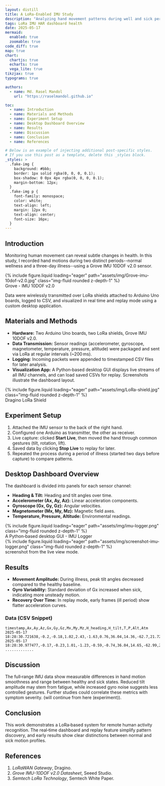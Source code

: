 ```yaml
---
layout: distill
title: A LoRa‑Enabled IMU Study
description: "Analyzing hand movement patterns during well and sick periods."
tags: LoRa IMU HAR dashboard health
date: 2025-05-17
mermaid:
  enabled: true
  zoomable: true
code_diff: true
map: true
chart:
  chartjs: true
  echarts: true
  vega_lite: true
tikzjax: true
typograms: true

authors:
  - name: Md. Rasel Mandol
    url: "https://raselmandol.github.io"

toc:
  - name: Introduction
  - name: Materials and Methods
  - name: Experiment Setup
  - name: Desktop Dashboard Overview
  - name: Results
  - name: Discussion
  - name: Conclusion
  - name: References

# Below is an example of injecting additional post-specific styles.
# If you use this post as a template, delete this _styles block.
_styles: >
  .fake-img {
    background: #bbb;
    border: 1px solid rgba(0, 0, 0, 0.1);
    box-shadow: 0 0px 4px rgba(0, 0, 0, 0.1);
    margin-bottom: 12px;
  }
  .fake-img p {
    font-family: monospace;
    color: white;
    text-align: left;
    margin: 12px 0;
    text-align: center;
    font-size: 16px;
  }
---
```


## Introduction

Monitoring human movement can reveal subtle changes in health. In this study, I recorded hand motions during two distinct periods--normal wellness and a three-day illness--using a Grove IMU 10DOF v2.0 sensor.

<div class="row mt-3">
    <div class="col-sm mt-3 mt-md-0">
        {% include figure.liquid loading="eager" path="assets/img/Grove-imu-10dof-v2.0.jpg" class="img-fluid rounded z-depth-1" %}
    </div>
</div>
<div class="caption">
Grove - IMU 10DOF v2.0
</div>

Data were wirelessly transmitted over LoRa shields attached to Arduino Uno boards, logged to CSV, and visualized in real time and replay mode using a custom desktop application.

## Materials and Methods

- **Hardware:** Two Arduino Uno boards, two LoRa shields, Grove IMU 10DOF v2.0.
- **Data Transmission:** Sensor readings (accelerometer, gyroscope, magnetometer, temperature, pressure, altitude) were packaged and sent via LoRa at regular intervals (~200 ms).
- **Logging:** Incoming packets were appended to timestamped CSV files for later analysis.
- **Visualization App:** A Python‑based desktop GUI displays live streams of all IMU channels, and can load saved CSVs for replay. Screenshots illustrate the dashboard layout.

<div class="row mt-3">
    <div class="col-sm mt-3 mt-md-0">
        {% include figure.liquid loading="eager" path="assets/img/LoRa-shield.jpg" class="img-fluid rounded z-depth-1" %}
    </div>
</div>
<div class="caption">
Dragino LoRa Shield
</div>

## Experiment Setup

1. Attached the IMU sensor to the back of the right hand.
2. Configured one Arduino as transmitter, the other as receiver.
3. Live capture: clicked **Start Live**, then moved the hand through common gestures (tilt, rotation, lift).
4. Saved data by clicking **Stop Live** to replay for later.
5. Repeated the process during a period of illness (started two days before capture) to compare patterns.


## Desktop Dashboard Overview

The dashboard is divided into panels for each sensor channel:

- **Heading & Tilt:** Heading and tilt angles over time.
- **Accelerometer (Ax, Ay, Az):** Linear acceleration components.
- **Gyroscope (Gx, Gy, Gz):** Angular velocities.
- **Magnetometer (Mx, My, Mz):** Magnetic field axes.
- **Temperature, Pressure, Altitude:** Environmental readings.

<div class="row mt-3">
    <div class="col-sm mt-3 mt-md-0">
        {% include figure.liquid loading="eager" path="assets/img/imu-logger.png" class="img-fluid rounded z-depth-1" %}
    </div>
</div>
<div class="caption">
A Python‑based desktop GUI - IMU Logger
</div>

<div class="row mt-3">
    <div class="col-sm mt-3 mt-md-0">
        {% include figure.liquid loading="eager" path="assets/img/screenshot-imu-logger.png" class="img-fluid rounded z-depth-1" %}
    </div>
</div>
<div class="caption">
screenshot from the live view mode.
</div>

## Results

- **Movement Amplitude:** During illness, peak tilt angles decreased compared to the healthy baseline.
- **Gyro Variability:** Standard deviation of Gx increased when sick, indicating more unsteady motion.
- **Recovery Over Time:** In replay mode, early frames (ill period) show flatter acceleration curves.

### Data (CSV Snippet) 

```csv
timestamp,Ax,Ay,Az,Gx,Gy,Gz,Mx,My,Mz,H_heading,H_tilt,T,P,Alt,Atm
2025-05-17 18:28:30.721638,-0.2,-0.18,1.02,2.43,-1.63,0.76,36.04,14.36,-62.7,21.72,4.0,27.58,87605.0,1210.35,0.8646
2025-05-17 18:28:30.977477,-0.17,-0.23,1.01,-1.23,-0.59,-0.74,36.04,14.65,-62.99,22.12,357.01,27.58,87604.0,1210.44,0.8646
.............
```

## Discussion

The full‑range IMU data show measurable differences in hand motion smoothness and range between healthy and sick states. Reduced tilt amplitude may stem from fatigue, while increased gyro noise suggests less controlled gestures. Further studies could correlate these metrics with symptom severity. (will continue from here (experiment)).

## Conclusion

This work demonstrates a LoRa‑based system for remote human activity recognition. The real‑time dashboard and replay feature simplify pattern discovery, and early results show clear distinctions between normal and sick motion profiles.

## References

1. *LoRaWAN Gateway*, Dragino.
2. *Grove IMU-10DOF v2.0 Datasheet*, Seeed Studio.  
3. *Semtech LoRa Technology*, Semtech White Paper.

